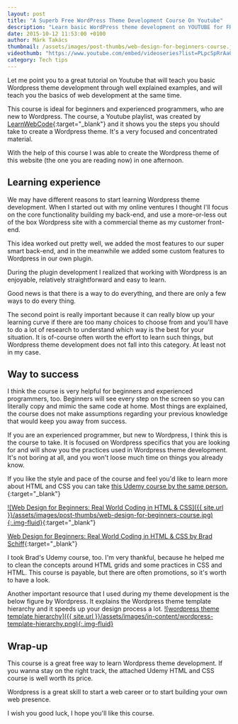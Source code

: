 ```yaml
---
layout: post
title: "A Superb Free WordPress Theme Development Course On Youtube"
description: "Learn basic WordPress theme development on YOUTUBE for FREE through well explained examples, and learn the basics of web development at the same time."
date: 2015-10-12 11:53:00 +0100
author: Márk Takács
thumbnail: /assets/images/post-thumbs/web-design-for-beginners-course.jpg
videothumb: "https://www.youtube.com/embed/videoseries?list=PLpcSpRrAaOaqMA4RdhSnnNcaqOVpX7qi5"
category: Tech tips
---
```


Let me point you to a great tutorial on Youtube that will teach you basic Wordpress theme development through well explained examples, and will teach you the basics of web development at the same time.

This course is ideal for beginners and experienced programmers, who are new to Wordpress. The course, a Youtube playlist, was created by [LearnWebCode](https://www.youtube.com/user/LearnWebCode){:target="\_blank"} and it shows you the steps you should take to create a Wordpress theme. It's a very focused and concentrated material.

With the help of this course I was able to create the Wordpress theme of this website (the one you are reading now) in one afternoon.

## Learning experience

We may have different reasons to start learning Wordpress theme development. When I started out with my online ventures I thought I'll focus on the core functionality building my back-end, and use a more-or-less out of the box Wordpress site with a commercial theme as my customer front-end.

This idea worked out pretty well, we added the most features to our super smart back-end, and in the meanwhile we added some custom features to Wordpress in our own plugin.

During the plugin development I realized that working with Wordpress is an enjoyable, relatively straightforward and easy to learn.

Good news is that there is a way to do everything, and there are only a few ways to do every thing.

The second point is really important because it can really blow up your learning curve if there are too many choices to choose from and you'll have to do a lot of research to understand which way is the best for your situation. It is of-course often worth the effort to learn such things, but Wordpress theme development does not fall into this category. At least not in my case.

## Way to success

I think the course is very helpful for beginners and experienced programmers, too. Beginners will see every step on the screen so you can literally copy and mimic the same code at home. Most things are explained, the course does not make assumptions regarding your previous knowledge that would keep you away from success.

If you are an experienced programmer, but new to Wordpress, I think this is the course to take. It is focused on Wordpress specifics that you are looking for and will show you the practices used in Wordpress theme development. It's not boring at all, and you won't loose much time on things you already know.

If you like the style and pace of the course and feel you'd like to learn more about HTML and CSS you can take [this Udemy course by the same person.](http://go.takacsmark.com?id=61108X1384518&xs=1&url=https%3A%2F%2Fwww.udemy.com%2Fweb-design-for-beginners-real-world-coding-in-html-css%2F){:target="\_blank"}

[![Web Design for Beginners: Real World Coding in HTML & CSS]({{ site.url }}/assets/images/post-thumbs/web-design-for-beginners-course.jpg){:.img-fluid}](https://www.udemy.com/web-design-for-beginners-real-world-coding-in-html-css){:target="\_blank"}

[Web Design for Beginners: Real World Coding in HTML & CSS by Brad Schiff](https://www.udemy.com/web-design-for-beginners-real-world-coding-in-html-css){:target="\_blank"}

I took Brad's Udemy course, too. I'm very thankful, because he helped me to clean the concepts around HTML grids and some practices in CSS and HTML. This course is payable, but there are often promotions, so it's worth to have a look.

Another important resource that I used during my theme development is the below figure by Wordpress. It explains the Wordpress theme template hierarchy and it speeds up your design process a lot.
[![wordpress theme template hierarchy]({{ site.url }}/assets/images/in-content/wordpress-template-hierarchy.png){:.img-fluid}](https://developer.wordpress.org/files/2014/10/template-hierarchy.png)

## Wrap-up

This course is a great free way to learn Wordpress theme development. If you wanna stay on the right track, the attached Udemy HTML and CSS course is well worth its price.

Wordpress is a great skill to start a web career or to start building your own web presence.

I wish you good luck, I hope you'll like this course.
